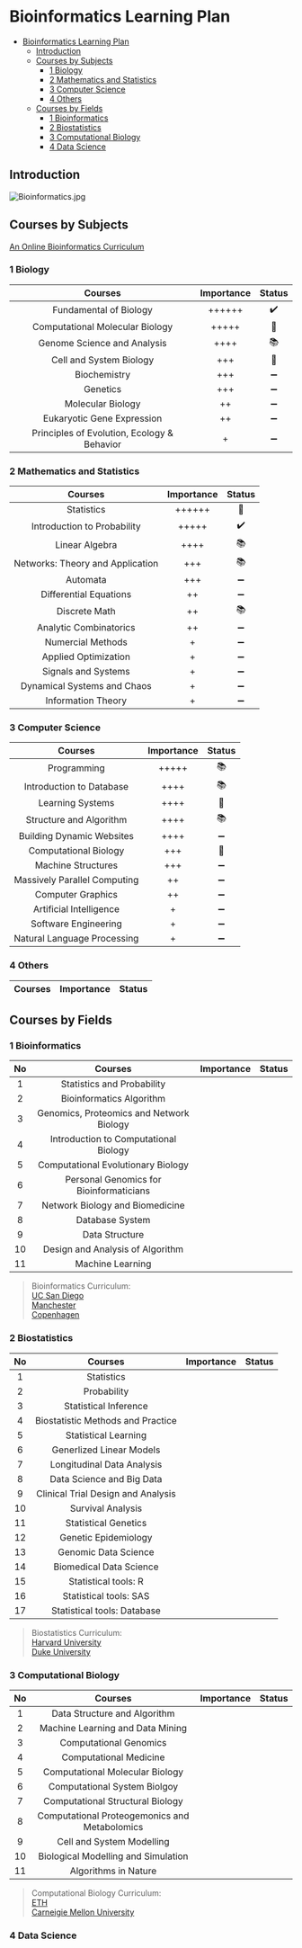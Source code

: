 # Bioinformatics Learning Plan

- [Bioinformatics Learning Plan](#bioinformatics-learning-plan)
  - [Introduction](#introduction)
  - [Courses by Subjects](#courses-by-subjects)
    - [1 Biology](#1-biology)
    - [2 Mathematics and Statistics](#2-mathematics-and-statistics)
    - [3 Computer Science](#3-computer-science)
    - [4 Others](#4-others)
  - [Courses by Fields](#courses-by-fields)
    - [1 Bioinformatics](#1-bioinformatics)
    - [2 Biostatistics](#2-biostatistics)
    - [3 Computational Biology](#3-computational-biology)
    - [4 Data Science](#4-data-science)

## Introduction

![Bioinformatics.jpg](https://i.loli.net/2019/12/18/uhz8S2e3ZlNsgOP.jpg)

## Courses by Subjects

[An Online Bioinformatics Curriculum](https://journals.plos.org/ploscompbiol/article?id=10.1371/journal.pcbi.1002632#abstract0)

### 1 Biology

|Courses|Importance|Status|
|:-:|:-:|:-:|
|Fundamental of Biology|++++++|:heavy_check_mark:|
|Computational Molecular Biology|+++++|:calendar:|
|Genome Science and Analysis|++++|:books:|
|Cell and System Biology|+++|:calendar:|
|Biochemistry|+++|:heavy_minus_sign:|
|Genetics|+++|:heavy_minus_sign:|
|Molecular Biology|++|:heavy_minus_sign:|
|Eukaryotic Gene Expression|++|:heavy_minus_sign:|
|Principles of Evolution, Ecology & Behavior|+|:heavy_minus_sign:|

### 2 Mathematics and Statistics

|Courses|Importance|Status|
|:-:|:-:|:-:|
|Statistics|++++++|:calendar:|
|Introduction to Probability|+++++|:heavy_check_mark:|
|Linear Algebra|++++|:books:|
|Networks: Theory and Application|+++|:books:|
|Automata|+++|:heavy_minus_sign:|
|Differential Equations|++|:heavy_minus_sign:|
|Discrete Math|++|:books:|
|Analytic Combinatorics|++|:heavy_minus_sign:|
|Numercial Methods|+|:heavy_minus_sign:|
|Applied Optimization|+|:heavy_minus_sign:|
|Signals and Systems|+|:heavy_minus_sign:|
|Dynamical Systems and Chaos|+|:heavy_minus_sign:|
|Information Theory|+|:heavy_minus_sign:|

### 3 Computer Science

|Courses|Importance|Status|
|:-:|:-:|:-:|
|Programming|+++++|:books:|
|Introduction to Database|++++|:books:|
|Learning Systems|++++|:calendar:|
|Structure and Algorithm|++++|:books:|
|Building Dynamic Websites|++++|:heavy_minus_sign:|
|Computational Biology|+++|:calendar:|
|Machine Structures|+++|:heavy_minus_sign:|
|Massively Parallel Computing|++|:heavy_minus_sign:|
|Computer Graphics|++|:heavy_minus_sign:|
|Artificial Intelligence|+|:heavy_minus_sign:|
|Software Engineering|+|:heavy_minus_sign:|
|Natural Language Processing|+|:heavy_minus_sign:|

### 4 Others

|Courses|Importance|Status|
|:-:|:-:|:-:|

## Courses by Fields

### 1 Bioinformatics

|No|Courses|Importance|Status|
|:-:|:-:|:-:|:-:|
|1|Statistics and Probability|
|2|Bioinformatics Algorithm|
|3|Genomics, Proteomics and Network Biology|
|4|Introduction to Computational Biology||
|5|Computational Evolutionary Biology||
|6|Personal Genomics for Bioinformaticians||
|7|Network Biology and Biomedicine||
|8|Database System||
|9|Data Structure||
|10|Design and Analysis of Algorithm||
|11|Machine Learning||

> Bioinformatics Curriculum:\
> [UC San Diego](https://ucsd.edu/catalog/curric/BIOI-gr.html)\
> [Manchester](https://www.manchester.ac.uk/study/masters/courses/list/08854/msc-bioinformatics-and-systems-biology/course-details/)  
> [Copenhagen](https://studies.ku.dk/masters/bioinformatics/programme-structure/)

### 2 Biostatistics

|No|Courses|Importance|Status|
|:-:|:-:|:-:|:-:|
|1|Statistics||
|2|Probability||
|3|Statistical Inference||
|4|Biostatistic Methods and Practice||
|5|Statistical Learning||
|6|Generlized Linear Models||
|7|Longitudinal Data Analysis||
|8|Data Science and Big Data||
|9|Clinical Trial Design and Analysis||
|10|Survival Analysis||
|11|Statistical Genetics||
|12|Genetic Epidemiology||
|13|Genomic Data Science||
|14|Biomedical Data Science||
|15|Statistical tools: R||
|16|Statistical tools: SAS||
|17|Statistical tools: Database||

> Biostatistics Curriculum:\
> [Harvard University](https://content.sph.harvard.edu/biostats/publications/bio-sm_handbook/BIO-SM_handbook.pdf)\
> [Duke University](https://biostat.duke.edu/education/master-biostatistics/curriculum)

### 3 Computational Biology

|No|Courses|Importance|Status|
|:-:|:-:|:-:|:-:|
|1|Data Structure and Algorithm||
|2|Machine Learning and Data Mining||
|3|Computational Genomics||
|4|Computational Medicine||
|5|Computational Molecular Biology||
|6|Computational System Biolgoy||
|7|Computational Structural Biology||
|8|Computational Proteogemonics and Metabolomics||
|9|Cell and System Modelling||
|10|Biological Modelling and Simulation||
|11|Algorithms in Nature||

> Computational Biology Curriculum:\
> [ETH](https://cbb.ethz.ch/the-programme/curriculum.html)\
> [Carneigie Mellon University](https://www.cmu.edu/ms-compbio/curriculum/index.html)

### 4 Data Science

